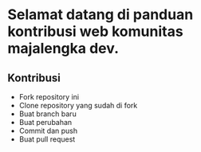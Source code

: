 # Selamat datang di panduan kontribusi web komunitas majalengka dev.

## Kontribusi
- Fork repository ini
- Clone repository yang sudah di fork
- Buat branch baru
- Buat perubahan
- Commit dan push
- Buat pull request


